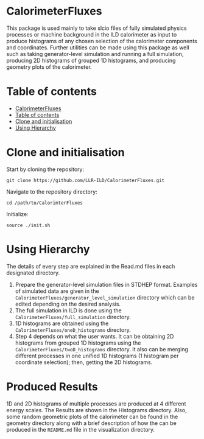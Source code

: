 CalorimeterFluxes
=============

This package is used mainly to take slcio files of fully simulated physics processes or machine background in the ILD calorimeter as input to produce histograms of any chosen selection of the calorimeter components and coordinates.
Further utilities can be made using this package as well such as taking generator-level simulation and running a full simulation, producing 2D histograms of grouped 1D histograms, and producing geometry plots of the calorimeter.  

Table of contents
=================
  * [CalorimeterFluxes](#CalorimeterFluxes)
  * [Table of contents](#table-of-contents)
  * [Clone and initialisation](#clone-and-initilisation)
  * [Using Hierarchy](#using-hierarchy)

Clone and initialisation
=================
Start by cloning the repository:
```
git clone https://github.com/LLR-ILD/CalorimeterFluxes.git
```
Navigate to the repository directory:
```
cd /path/to/CalorimterFluxes
```
Initialize:
```
source ./init.sh
```
Using Hierarchy
=================
The details of every step are explained in the Read.md files in each designated directory.
1. Prepare the generator-level simulation files in STDHEP format. Examples of simulated data are given in the ```CalorimeterFluxes/generator_level_simulation``` directory which can be edited depending on the desired analysis.
2. The full simulation in ILD is done using  the ```CalorimeterFluxes/full_simulation``` directory.
3. 1D histograms are obtained using the ```CalorimeterFluxes/oneD_histograms``` directory.
4. Step 4 depends on what the user wants. It can be obtaining 2D histograms from grouped 1D histograms using the ```CalorimeterFluxes/twoD_histograms``` directory. It also can be merging different processes in one unified 1D histograms (1 histogram per coordinate selection); then, getting the 2D histograms.

Produced Results
==================
1D and 2D histograms of multiple processes are produced at 4 different energy scales. The Results are shown in the Histograms directory. Also, some random geometric plots of the calorimeter can be found in the geometry directory along with a brief description of how the can be produced in the ```README.md``` file in the visualization directory. 
